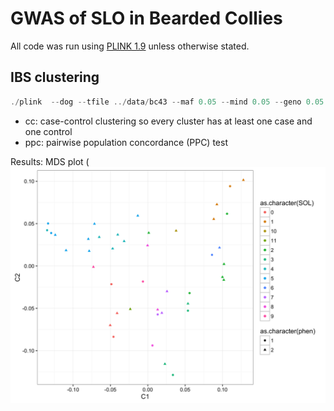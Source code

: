 # GWAS of SLO in Bearded Collies

All code was run using [PLINK 1.9](https://www.cog-genomics.org/plink2) unless otherwise stated.

## IBS clustering

```javascript
./plink  --dog --tfile ../data/bc43 --maf 0.05 --mind 0.05 --geno 0.05 --ci 0.95 --cluster --mds-plot 4 --cc --ppc 0.05 --out ../analyses/bc43clust
```

* cc: case-control clustering so every cluster has at least one case and one control
* ppc: pairwise population concordance (PPC) test

Results:
MDS plot (
![MDS plot](bc43sloclust.png)


